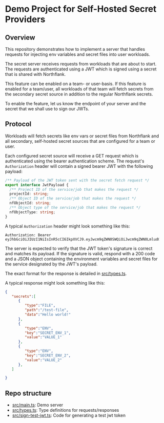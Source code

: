 # Demo Project for Self-Hosted Secret Providers

## Overview

This repository demonstrates how to implement a server that handles requests for injecting env variables and secret files into user workloads.

The secret server receives requests from workloads that are about to start. The requests are authenticated using a JWT which is signed using a secret that is shared with Northflank.

This feature can be enabled on a team- or user-basis. If this feature is enabled for a team/user, all workloads of that team will fetch secrets from the secondary secret source in addition to the regular Northflank secrets. 

To enable the feature, let us know the endpoint of your server and the secret that we shall use to sign our JWTs.


## Protocol

Workloads will fetch secrets like env vars or secret files from Northflank and all secondary, self-hosted secret sources that are configured for a team or user.

Each configured secret source will receive a GET request which is authenticated using the bearer authentication scheme. The request's `Authorization` header will contain a signed bearer JWT with the following payload:

```typescript
/** Payload of the JWT token sent with the secret fetch request */
export interface JwtPayload {
  /** Project ID of the service/job that makes the request */
  projectId: string;
  /** Object ID of the service/job that makes the request */
  nfObjectId: string;
  /** Object type of the service/job that makes the request */
  nfObjectType: string;
}
```

A typical `Authorization` header might look something like this:
```
Authorization: Bearer eyJhbGciOiJIUzI1NiIsInR5cCI6IkpXVCJ9.eyJwcm9qZWN0SWQiOiJwcm9qZWN0LmludGVybmFsSWQiLCJuZk9iamVjdElkIjoiaW50ZXJuYWxJZCIsIm5mT2JqZWN0VHlwZSI6Im9iamVjdHR5cGUiLCJpYXQiOjE2ODk3NjA0NjIsImV4cCI6MTY4OTg0Njg2Mn0.FcUR2ZeTuYDbi_QsviEJvCG9x3sB1vtjjAEuuIGD2OU
```

The server is expected to verify that the JWT token's signature is correct and matches its payload. If the signature is valid, respond with a 200 code and a JSON object containing the environment variables and secret files for the service designated by the JWT's payload.

The exact format for the response is detailed in [src/types.ts](src/types.ts).

A typical response might look something like this:
```json
{
   "secrets":[
      {
         "type":"FILE",
         "path":"/test-file",
         "data":"Hello world!"
      },
      {
         "type":"ENV",
         "key":"SECRET_ENV_1",
         "value":"VALUE_1"
      },
      {
         "type":"ENV",
         "key":"SECRET_ENV_2",
         "value":"VALUE_2"
      },
   ]

}
```

## Repo structure 

 * [src/main.ts](src/main.ts): Demo server
 * [src/types.ts](src/types.ts): Type definitions for requests/responses 
 * [src/sign-test-jwt.ts](src/sign-test-jwt.ts): Code for generating a test jwt token

